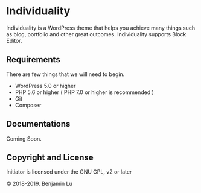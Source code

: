 # Individuality
Individuality is a WordPress theme that helps you achieve many things such as blog, portfolio and other great outcomes. Individuality supports Block Editor.

## Requirements
There are few things that we will need to begin.

- WordPress 5.0 or higher
- PHP 5.6 or higher ( PHP 7.0 or higher is recommended )
- Git
- Composer


## Documentations
Coming Soon.

## Copyright and License
Initiator is licensed under the GNU GPL, v2 or later

© 2018-2019. Benjamin Lu